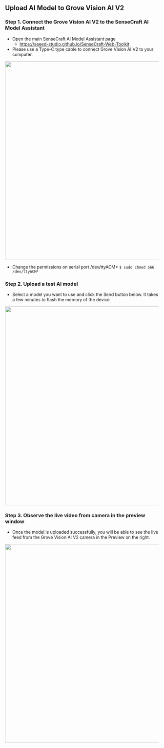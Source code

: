 ## Upload AI Model to Grove Vision AI V2

### Step 1. Connect the Grove Vision AI V2 to the SenseCraft AI Model Assistant

* Open the main SenseCraft AI Model Assistant page
  * https://seeed-studio.github.io/SenseCraft-Web-Toolkit 
* Please use a Type-C type cable to connect Grove Vision AI V2 to your computer.

<img src="https://github.com/user-attachments/assets/cf7cebca-7717-4d34-81d4-e15ec145531d" width=650>

* Change the permissions on serial port /dev/ttyACM*
 ``` $ sudo chmod 666 /dev/ttyACM* ```

### Step 2. Upload a test AI model
* Select a model you want to use and click the Send button below.  It takes a few minutes to flash the memory of the device.

<img src="https://github.com/user-attachments/assets/4ef8edaa-d7b2-41d1-ad0a-0cb6d7421089" width=650>

### Step 3. Observe the live video from camera in the preview window 
* Once the model is uploaded successfully, you will be able to see the live feed from the Grove Vision AI V2 camera in the Preview on the right.

<img src="https://github.com/user-attachments/assets/1b38062b-bba6-4670-9448-d736d7bf92fe" width=650>
